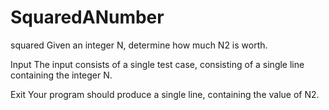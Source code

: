 # SquaredANumber
squared
Given an integer N, determine how much N2 is worth.

Input
The input consists of a single test case, consisting of a single line containing the integer N.

Exit
Your program should produce a single line, containing the value of N2.
